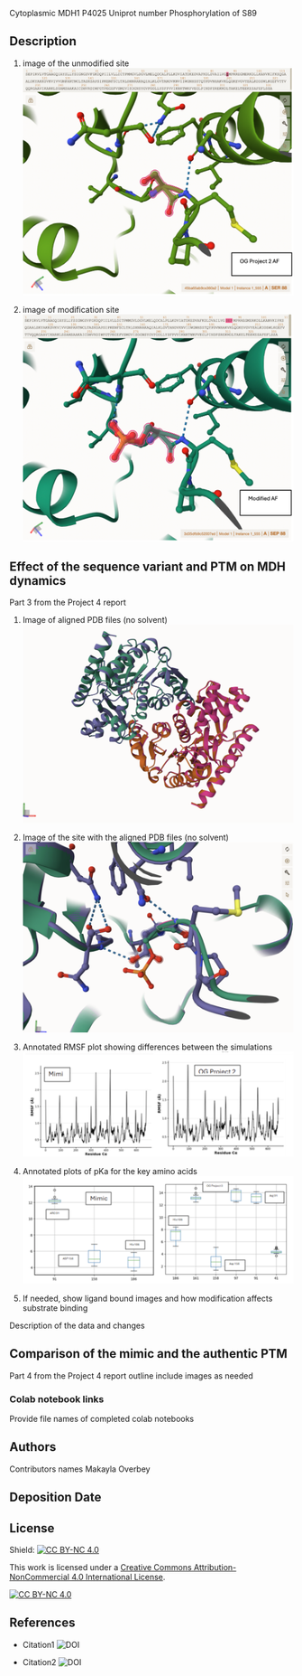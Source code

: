 Cytoplasmic MDH1 P4025 Uniprot number Phosphorylation of S89

## Description

1.  image of the unmodified site ![alt text](Screenshots/Project2AF_Modified_Site.png)

2.  image of modification site ![alt text](Screenshots/ModifiedAF_Modifed_Site.png)

## Effect of the sequence variant and PTM on MDH dynamics

Part 3 from the Project 4 report

1.  Image of aligned PDB files (no solvent) ![alt text](Screenshots/Aligned_PDB.png)

2.  Image of the site with the aligned PDB files (no solvent) ![alt text](Screenshots/Aligned_Site.png)

3.  Annotated RMSF plot showing differences between the simulations ![alt text](Screenshots/RMSF_Plots.png)

4.  Annotated plots of pKa for the key amino acids ![alt text](Screenshots/key_amino_acids.png)

5.  If needed, show ligand bound images and how modification affects substrate binding

Description of the data and changes

## Comparison of the mimic and the authentic PTM

Part 4 from the Project 4 report outline include images as needed

### Colab notebook links

Provide file names of completed colab notebooks

## Authors

Contributors names Makayla Overbey

## Deposition Date

## License

Shield: [![CC BY-NC 4.0](https://img.shields.io/badge/License-CC%20BY--NC%204.0-lightgrey.svg)](https://creativecommons.org/licenses/by-nc/4.0/)

This work is licensed under a [Creative Commons Attribution-NonCommercial 4.0 International License](https://creativecommons.org/licenses/by-nc/4.0/).

[![CC BY-NC 4.0](https://licensebuttons.net/l/by-nc/4.0/88x31.png)](https://creativecommons.org/licenses/by-nc/4.0/)

## References

-   Citation1 ![DOI](DOI%20link)

-   Citation2 ![DOI](DOI%20link)
